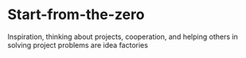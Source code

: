 # Start-from-the-zero
Inspiration, thinking about projects, cooperation, and helping others in solving project problems are idea factories

